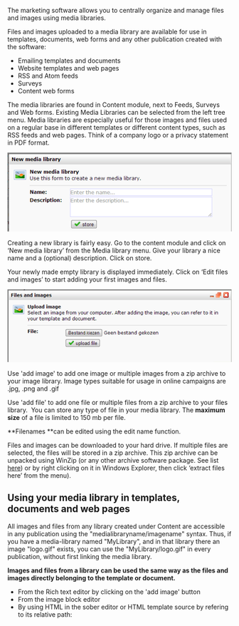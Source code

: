 The marketing software allows you to centrally organize and manage files
and images using media libraries.

Files and images uploaded to a media library are available for use in
templates, documents, web forms and any other publication created with
the software:

-   Emailing templates and documents
-   Website templates and web pages
-   RSS and Atom feeds
-   Surveys
-   Content web forms

The media libraries are found in Content module, next to Feeds, Surveys
and Web forms. Existing Media Libraries can be selected from the left
tree menu. Media libraries are especially useful for those images and
files used on a regular base in different templates or different content
types, such as RSS feeds and web pages. Think of a company logo or a
privacy statement in PDF format.

![New media library](images/new-media-library.png)

Creating a new library is fairly easy. Go to the content module and
click on ‘New media library’ from the Media library menu. Give your
library a nice name and a (optional) description. Click on store.

Your newly made empty library is displayed immediately. Click on ‘Edit
files and images’ to start adding your first images and files.

![Image library dialog screen](images/upload-image.png)

Use 'add image' to add one image or multiple images from a zip archive
to your image library. Image types suitable for usage in online
campaigns are .jpg, .png and .gif

Use 'add file' to add one file or multiple files from a zip archive to
your files library.  You can store any type of file in your media
library. The **maximum size** of a file is limited to 150 mb per file. 

**Filenames **can be edited using the edit name function.

Files and images can be downloaded to your hard drive. If multiple files
are selected, the files will be stored in a zip archive. This zip
archive can be unpacked using WinZip (or any other archive software
package. See list
[here](http://en.wikipedia.org/wiki/Comparison_of_file_archivers "List on Wikipedia"))
or by right clicking on it in Windows Explorer, then click ‘extract
files here’ from the menu).

Using your media library in templates, documents and web pages
--------------------------------------------------------------

All images and files from any library created under Content are
accessible in any publication using the "medialibraryname/imagename"
syntax. Thus, if you have a media-library named "MyLibrary", and in that
library there an image "logo.gif" exists, you can use the
"MyLibrary/logo.gif" in every publication, without first linking the
media library.

**Images and files from a library can be used the same way as the files
and images directly belonging to the template or document.**

-   From the Rich text editor by clicking on the 'add image' button
-   From the image block editor
-   By using HTML in the sober editor or HTML template source by
    refering to its relative path:

